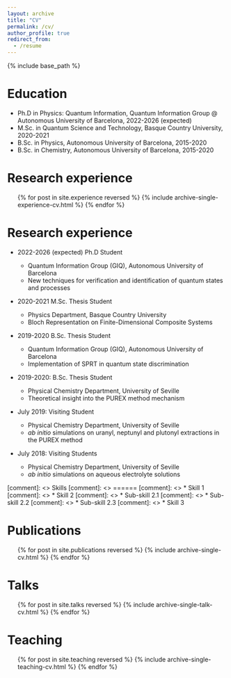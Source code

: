 ```yaml
---
layout: archive
title: "CV"
permalink: /cv/
author_profile: true
redirect_from:
  - /resume
---
```


{% include base_path %}

Education
======
* Ph.D in Physics: Quantum Information, Quantum Information Group @ Autonomous University of Barcelona, 2022-2026 (expected)
* M.Sc. in Quantum Science and Technology, Basque Country University, 2020-2021
* B.Sc. in Physics, Autonomous University of Barcelona, 2015-2020
* B.Sc. in Chemistry, Autonomous University of Barcelona, 2015-2020

Research experience
======
  <ul>{% for post in site.experience reversed %}
    {% include archive-single-experience-cv.html %}
  {% endfor %}</ul>


Research experience
======
* 2022-2026 (expected) Ph.D Student
  * Quantum Information Group (GIQ), Autonomous University of Barcelona
  * New techniques for verification and identification of quantum states and processes

* 2020-2021 M.Sc. Thesis Student
  * Physics Department, Basque Country University
  * Bloch Representation on Finite-Dimensional Composite Systems

* 2019-2020 B.Sc. Thesis Student
  * Quantum Information Group (GIQ), Autonomous University of Barcelona
  * Implementation of SPRT in quantum state discrimination

* 2019-2020: B.Sc. Thesis Student
  * Physical Chemistry Department, University of Seville
  * Theoretical insight into the PUREX method mechanism

* July 2019: Visiting Student
  * Physical Chemistry Department, University of Seville
  * _ab initio_ simulations on uranyl, neptunyl and plutonyl extractions in the PUREX method

* July 2018: Visiting Students
  * Physical Chemistry Department, University of Seville
  * _ab initio_ simulations on aqueous electrolyte solutions
  
[comment]: <> Skills
[comment]: <> ======
[comment]: <> * Skill 1
[comment]: <> * Skill 2
[comment]: <>   * Sub-skill 2.1
[comment]: <>   * Sub-skill 2.2
[comment]: <>   * Sub-skill 2.3
[comment]: <> * Skill 3

Publications
======
  <ul>{% for post in site.publications reversed %}
    {% include archive-single-cv.html %}
  {% endfor %}</ul>
  
Talks
======
  <ul>{% for post in site.talks reversed %}
    {% include archive-single-talk-cv.html  %}
  {% endfor %}</ul>
  
Teaching
======
 <ul>{% for post in site.teaching reversed %}
    {% include archive-single-teaching-cv.html %}
  {% endfor %}</ul>

